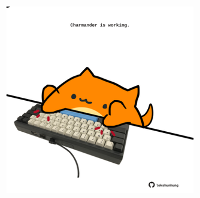 <!-- built at 11/12/2022, 08:00:54 UTC -->
<p align="center">
  <img width="500" height="500" src="./ReadmeImage.svg">
</p>
